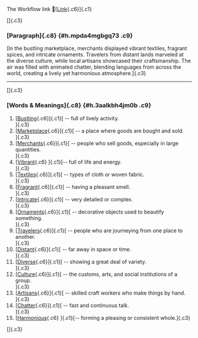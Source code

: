 The Workflow link
👏[[Link](https://www.google.com/url?q=http://www.google.com&sa=D&source=editors&ust=1757953404710590&usg=AOvVaw0R85FZRqi17xM5ZsNvvKlu){.c6}]{.c1}

[]{.c3}

### [Paragraph]{.c8} {#h.mpda4mgbgq73 .c9}

[In the bustling marketplace, merchants displayed vibrant textiles,
fragrant spices, and intricate ornaments. Travelers from distant lands
marveled at the diverse culture, while local artisans showcased their
craftsmanship. The air was filled with animated chatter, blending
languages from across the world, creating a lively yet harmonious
atmosphere.]{.c3}

------------------------------------------------------------------------

[]{.c3}

### [Words & Meanings]{.c8} {#h.3aalkbh4jm0b .c9}

1.  [[Bustling](https://www.google.com/url?q=http://www.google.com&sa=D&source=editors&ust=1757953404711230&usg=AOvVaw3d3Z7HrOC90fK1w89kbEd4){.c6}]{.c1}[ --
    full of lively activity.\
    ]{.c3}
2.  [[Marketplace](https://www.google.com/url?q=http://www.google.com&sa=D&source=editors&ust=1757953404711351&usg=AOvVaw0rW5p0S_K0mycJCspDBPm4){.c6}]{.c1}[ --
    a place where goods are bought and sold.\
    ]{.c3}
3.  [[Merchants](https://www.google.com/url?q=http://www.google.com&sa=D&source=editors&ust=1757953404711467&usg=AOvVaw1uyfpOE9zLMLQ9dgerYI53){.c6}]{.c1}[ --
    people who sell goods, especially in large quantities.\
    ]{.c3}
4.  [[Vibrant](https://www.google.com/url?q=http://www.google.com&sa=D&source=editors&ust=1757953404711591&usg=AOvVaw1UCrWlnRah5NwY7Dh7H1b2){.c6}
    ]{.c1}[-- full of life and energy.\
    ]{.c3}
5.  [[Textiles](https://www.google.com/url?q=http://www.google.com&sa=D&source=editors&ust=1757953404711724&usg=AOvVaw0FWF3imZS8MfT2CIGJGxGr){.c6}]{.c1}[ --
    types of cloth or woven fabric.\
    ]{.c3}
6.  [[Fragrant](https://www.google.com/url?q=http://www.google.com&sa=D&source=editors&ust=1757953404711833&usg=AOvVaw1if_HMTfU9oFk4-OfxgSvr){.c6}]{.c1}[ --
    having a pleasant smell.\
    ]{.c3}
7.  [[Intricate](https://www.google.com/url?q=http://www.google.com&sa=D&source=editors&ust=1757953404711933&usg=AOvVaw3BkRVrKFa8whB49a5cVgR-){.c6}]{.c1}[ --
    very detailed or complex.\
    ]{.c3}
8.  [[Ornaments](https://www.google.com/url?q=http://www.google.com&sa=D&source=editors&ust=1757953404712039&usg=AOvVaw26MUzOE6s-QrSGYPcAhCta){.c6}]{.c1}[ --
    decorative objects used to beautify something.\
    ]{.c3}
9.  [[Travelers](https://www.google.com/url?q=http://www.google.com&sa=D&source=editors&ust=1757953404712157&usg=AOvVaw2v4EcloAgrBBMvpN9M8Oi6){.c6}]{.c1}[ --
    people who are journeying from one place to another.\
    ]{.c3}
10. [[Distant](https://www.google.com/url?q=http://www.google.com&sa=D&source=editors&ust=1757953404712284&usg=AOvVaw26kAGvuSBQKo6R67vB8auG){.c6}]{.c1}[ --
    far away in space or time.\
    ]{.c3}
11. [[Diverse](https://www.google.com/url?q=http://www.google.com&sa=D&source=editors&ust=1757953404712387&usg=AOvVaw3JZH9ONKHd8tCOnchDXaCl){.c6}]{.c1}[ --
    showing a great deal of variety.\
    ]{.c3}
12. [[Culture](https://www.google.com/url?q=http://www.google.com&sa=D&source=editors&ust=1757953404712494&usg=AOvVaw2iHus6hS3di83mfWC-rXlm){.c6}]{.c1}[ --
    the customs, arts, and social institutions of a group.\
    ]{.c3}
13. [[Artisans](https://www.google.com/url?q=http://www.google.com&sa=D&source=editors&ust=1757953404712617&usg=AOvVaw3TRJsReft3UT_IfK7s2bt1){.c6}]{.c1}[ --
    skilled craft workers who make things by hand.\
    ]{.c3}
14. [[Chatter](https://www.google.com/url?q=http://www.google.com&sa=D&source=editors&ust=1757953404712732&usg=AOvVaw2yG8jj3Qywu3iE-agkIKbb){.c6}]{.c1}[ --
    fast and continuous talk.\
    ]{.c3}
15. [[Harmonious](https://www.google.com/url?q=http://www.google.com&sa=D&source=editors&ust=1757953404712853&usg=AOvVaw2EWlqbgxDpgO-yaxDF-a0b){.c6}
    ]{.c1}[-- forming a pleasing or consistent whole.]{.c3}

[]{.c3}
